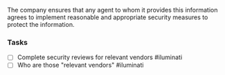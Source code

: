 The company ensures that any agent to whom it provides this information agrees to implement reasonable and appropriate security measures to protect the information.



### Tasks
- [ ] Complete security reviews for relevant vendors #iluminati 
- [ ] Who are those "relevant vendors" #iluminati 